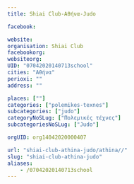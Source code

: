 ```yaml
---
title: Shiai Club-Αθήνα-Judo

facebook:

website:
organisation: Shiai Club
facebookorg:
websiteorg:
UID: "07042020140713school"
cities: "Αθήνα"
perioxi: ""
address: ""

places: [""]
categories: ["polemikes-texnes"]
subcategories: ["judo"]
categoryNoSLug: ["Πολεμικές τέχνες"]
subcategoriesNoSLug: ["Judo"]

orgUID: org14042020000407

url: "shiai-club-athina-judo/athina//"
slug: "shiai-club-athina-judo"
aliases:
    - /07042020140713school
---
```





